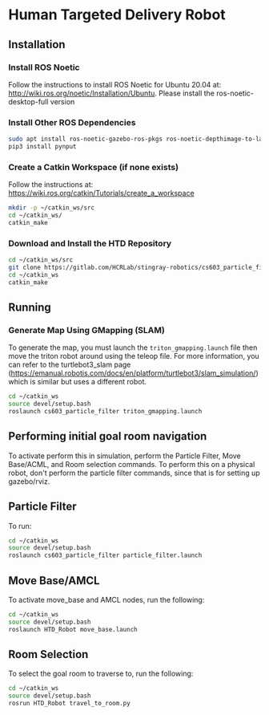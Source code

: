 # Human Targeted Delivery Robot

## Installation

### Install ROS Noetic
Follow the instructions to install ROS Noetic for Ubuntu 20.04 at: http://wiki.ros.org/noetic/Installation/Ubuntu. Please install the ros-noetic-desktop-full version

### Install Other ROS Dependencies
```bash
sudo apt install ros-noetic-gazebo-ros-pkgs ros-noetic-depthimage-to-laserscan ros-noetic-gmapping python3-catkin-tools python3-pip ros-noetic-map-server
pip3 install pynput
```

### Create a Catkin Workspace (if none exists)
Follow the instructions at: https://wiki.ros.org/catkin/Tutorials/create_a_workspace

```bash
mkdir -p ~/catkin_ws/src
cd ~/catkin_ws/
catkin_make
```

### Download and Install the HTD Repository
```bash
cd ~/catkin_ws/src
git clone https://gitlab.com/HCRLab/stingray-robotics/cs603_particle_filter.git
cd ~/catkin_ws
catkin_make
```

## Running 

### Generate Map Using GMapping (SLAM)
To generate the map, you must launch the `triton_gmapping.launch` file then move the triton robot around using the teleop file. For more information, you can refer to the turtlebot3_slam page (https://emanual.robotis.com/docs/en/platform/turtlebot3/slam_simulation/) which is similar but uses a different robot. 

```bash
cd ~/catkin_ws
source devel/setup.bash
roslaunch cs603_particle_filter triton_gmapping.launch
```

## Performing initial goal room navigation
To activate perform this in simulation, perform the Particle Filter, Move Base/ACML, and Room selection commands. To perform this on a physical robot, don't perform the particle filter commands, since that is for setting up gazebo/rviz.   

## Particle Filter

To run: 
```bash
cd ~/catkin_ws
source devel/setup.bash
roslaunch cs603_particle_filter particle_filter.launch
```

## Move Base/AMCL
To activate move_base and AMCL nodes, run the following:
```bash
cd ~/catkin_ws
source devel/setup.bash
roslaunch HTD_Robot move_base.launch
```

## Room Selection
To select the goal room to traverse to, run the following:
```bash
cd ~/catkin_ws
source devel/setup.bash
rosrun HTD_Robot travel_to_room.py
```
